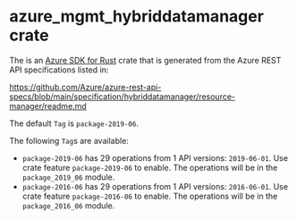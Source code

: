 # azure_mgmt_hybriddatamanager crate

The is an [Azure SDK for Rust](https://github.com/Azure/azure-sdk-for-rust) crate that is generated from the Azure REST API specifications listed in:

https://github.com/Azure/azure-rest-api-specs/blob/main/specification/hybriddatamanager/resource-manager/readme.md

The default `Tag` is `package-2019-06`.

The following `Tag`s are available:

- `package-2019-06` has 29 operations from 1 API versions: `2019-06-01`. Use crate feature `package-2019-06` to enable. The operations will be in the `package_2019_06` module.
- `package-2016-06` has 29 operations from 1 API versions: `2016-06-01`. Use crate feature `package-2016-06` to enable. The operations will be in the `package_2016_06` module.
